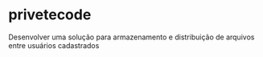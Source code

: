 # privetecode
Desenvolver uma solução para armazenamento e distribuição de arquivos entre usuários cadastrados
